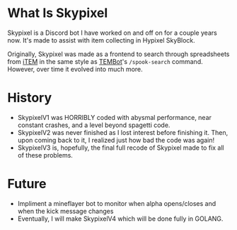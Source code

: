 # What Is Skypixel
Skypixel is a Discord bot I have worked on and off on for a couple years now. It's made to assist with item collecting in Hypixel SkyBlock.

Originally, Skypixel was made as a frontend to search through spreadsheets from [iTEM](https://tem.cx/) in the same style as [TEMBot](https://discord.com/users/937105508320546896)'s `/spook-search` command. However, over time it evolved into much more.

# History
- SkypixelV1 was HORRIBLY coded with abysmal performance, near constant crashes, and a level beyond spagetti code.
- SkypixelV2 was never finished as I lost interest before finishing it. Then, upon coming back to it, I realized just how bad the code was again!
- SkypixelV3 is, hopefully, the final full recode of Skypixel made to fix all of these problems.

# Future
- Impliment a mineflayer bot to monitor when alpha opens/closes and when the kick message changes
- Eventually, I will make SkypixelV4 which will be done fully in GOLANG.
